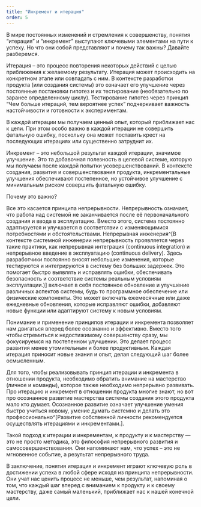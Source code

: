 ```yaml
---
title: "Инкремент и итерация"
order: 5
---
```




В мире постоянных изменений и стремления к совершенству, понятия “итерация” и “инкремент” выступают ключевыми элементами на пути к успеху. Но что они собой представляют и почему так важны? Давайте разберемся.

Итерация – это процесс повторения некоторых действий с целью приближения к желаемому результату. Итерация может происходить на конкретном этапе или совпадать с ним. В контексте разработки продукта (или создания системы) это означает его улучшение через постоянные постановки гипотез и их тестирование (необязательно по заранее определенному циклу). Тестирование гипотез через принцип “Чем больше итераций, тем вероятнее успех” подчеркивает важность настойчивости и готовности к экспериментам.

В каждой итерации мы получаем ценный опыт, который приближает нас к цели. При этом особо важно в каждой итерации не совершить фатальную ошибку, поскольку она может поставить крест на последующих итерациях или существенно затруднит их.

Инкремент – это небольшой результат каждой итерации, значимое улучшение. Это та добавочная полезность в целевой системе, которую мы получаем после каждой попытки усовершенствований. В контексте создания, развития и совершенствования продукта, инкрементальные улучшения обеспечивают постепенное, но устойчивое улучшение с минимальным риском совершить фатальную ошибку.

Почему это важно?

Все это касается принципа непрерывности. Непрерывность означает, что работа над системой не заканчивается после её первоначального создания и ввода в эксплуатацию. Вместо этого, система постоянно адаптируется и улучшается в соответствии с изменяющимися потребностями и обстоятельствами. Непрерывная инженерия^[В контексте системной инженерии непрерывность проявляется через такие практики, как непрерывная интеграция (continuous integration) и непрерывное введение в эксплуатацию (continuous delivery). Здесь разработчики постоянно вносят небольшие изменения, которые тестируются и интегрируются в систему без больших задержек. Это помогает быстро выявлять и исправлять ошибки, обеспечивать безопасность и соответствие системы реальным условиям эксплуатации.)] включает в себя постоянное обновление и улучшение различных аспектов системы, будь то программное обеспечение или физические компоненты. Это может включать ежемесячные или даже ежедневные обновления, которые исправляют ошибки, добавляют новые функции или адаптируют систему к новым условиям.

Понимание и применение принципов итерации и инкремента позволяет нам двигаться вперед более осознанно и эффективно. Вместо того чтобы стремиться к недостижимому совершенству сразу, мы фокусируемся на постепенном улучшении. Это делает процесс развития менее утомительным и более продуктивным. Каждая итерация приносит новые знания и опыт, делая следующий шаг более осмысленным.

Для того, чтобы реализовывать принцип итерации и инкремента в отношении продукта, необходимо обратить внимание на мастерство (личное и команды), которое также необходимо непрерывно развивать. Про итерацию и инкремент в отношении продукта многие знают, но вот про осознанное развитие мастерства системы создания этого продукта мало кто думает. Осознанное развитие означает улучшение умения быстро учиться новому, умение думать системно и делать это профессионально^[Развитие собственной личности рекомендуется осуществлять итерациями и инкрементами.].

Такой подход к итерации и инкрементам, к продукту и к мастерству — это не просто методика, это философия непрерывного развития и самосовершенствования. Они напоминают нам, что успех – это не мгновенное событие, а результат непрерывного труда.

В заключение, понятия итерация и инкремент играют ключевую роль в достижении успеха в любой сфере исходя из принципа непрерывности. Они учат нас ценить процесс не меньше, чем результат, напоминая о том, что каждый шаг вперед с вниманием к продукту и к своему мастерству, даже самый маленький, приближает нас к нашей конечной цели.

